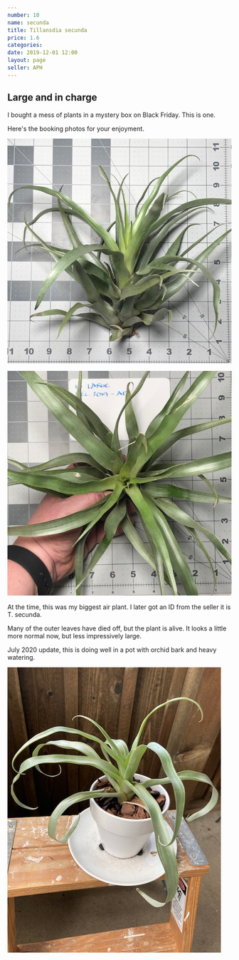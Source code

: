 ```yaml
---
number: 10
name: secunda
title: Tillansdia secunda
price: 1.6
categories: 
date: 2019-12-01 12:00
layout: page
seller: APH
---
```

## Large and in charge

I bought a mess of plants in a mystery box on Black Friday. This is one.

Here's the booking photos for your enjoyment.

!["Tillandsia secunda"](/i/IMG_5881.jpeg "Tillandsia secunda")

!["Tillandsia secunda"](/i/IMG_5882.jpeg "Tillandsia secunda")

At the time, this was my biggest air plant. I later got an ID from the seller it is T. secunda.

Many of the outer leaves have died off, but the plant is alive. It looks a little more normal now, but less impressively large.

July 2020 update, this is doing well in a pot with orchid bark and heavy watering.

!["Tillandsia secunda"](/i/IMG_0247.jpeg "Tillandsia secunda")
